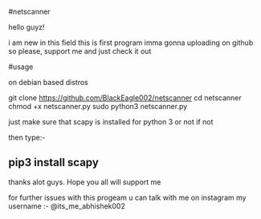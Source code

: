 #netscanner


hello guyz!
 
i am new in this field 
 this is first program imma gonna uploading on github
so please, support me and just check it out 

#usage

on debian based distros

git clone https://github.com/BlackEagle002/netscanner
cd netscanner
chmod +x netscanner.py
sudo python3 netscanner.py


just make sure that scapy is installed for python 3 or not 
if not

then type:-

pip3 install scapy
------------------------------------------------------------

thanks alot guys. Hope you all will support me 

for further issues with this progeam u can talk with me on instagram
my username :- @its_me_abhishek002

